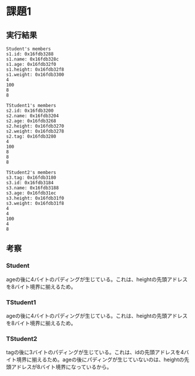 # 課題1

## 実行結果

```
Student's members
s1.id: 0x16fdb3288
s1.name: 0x16fdb328c
s1.age: 0x16fdb32f0
s1.height: 0x16fdb32f8
s1.weight: 0x16fdb3300
4
100
8
8

TStudent1's members
s2.id: 0x16fdb3200
s2.name: 0x16fdb3204
s2.age: 0x16fdb3268
s2.height: 0x16fdb3270
s2.weight: 0x16fdb3278
s2.tag: 0x16fdb3280
4
100
8
8
8

TStudent2's members
s3.tag: 0x16fdb3180
s3.id: 0x16fdb3184
s3.name: 0x16fdb3188
s3.age: 0x16fdb31ec
s3.height: 0x16fdb31f0
s3.weight: 0x16fdb31f8
4
4
100
4
8
```

## 考察
### Student
ageの後に4バイトのパディングが生じている。これは、heightの先頭アドレスを8バイト境界に揃えるため。

### TStudent1
ageの後に4バイトのパディングが生じている。これは、heightの先頭アドレスを8バイト境界に揃えるため。

### TStudent2
tagの後に3バイトのパディングが生じている。これは、idの先頭アドレスを4バイト境界に揃えるため。ageの後にパディングが生じていないのは、heightの先頭アドレスが8バイト境界になっているから。
